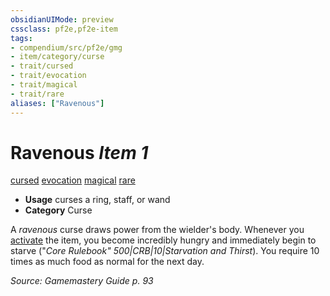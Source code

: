 ```yaml
---
obsidianUIMode: preview
cssclass: pf2e,pf2e-item
tags:
- compendium/src/pf2e/gmg
- item/category/curse
- trait/cursed
- trait/evocation
- trait/magical
- trait/rare
aliases: ["Ravenous"]
---
```

# Ravenous *Item 1*  
[cursed](../../../rules/traits/cursed-gmg.md)  [evocation](../../../rules/traits/evocation.md)  [magical](../../../rules/traits/magical.md)  [rare](../../../rules/traits/rare.md)  

- **Usage** curses a ring, staff, or wand
- **Category** Curse

A _ravenous_ curse draws power from the wielder's body. Whenever you [activate](../../../rules/actions/activate-an-item.md) the item, you become incredibly hungry and immediately begin to starve ("_Core Rulebook" 500|CRB|10|Starvation and Thirst_). You require 10 times as much food as normal for the next day.

*Source: Gamemastery Guide p. 93*